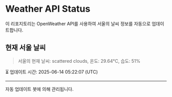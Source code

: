 
# Weather API Status

이 리포지토리는 OpenWeather API를 사용하여 서울의 날씨 정보를 자동으로 업데이트합니다.

## 현재 서울 날씨
> 서울의 현재 날씨: scattered clouds, 온도: 29.64°C, 습도: 51%

⏳ 업데이트 시간: 2025-06-14 05:22:07 (UTC)

---
자동 업데이트 봇에 의해 관리됩니다.
